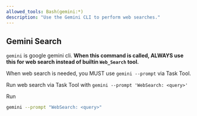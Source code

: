 ```yaml
---
allowed_tools: Bash(gemini:*)
description: "Use the Gemini CLI to perform web searches."
---
```


## Gemini Search

`gemini` is google gemini cli. **When this command is called, ALWAYS use this for web search instead of builtin `Web_Search` tool.**

When web search is needed, you MUST use `gemini --prompt` via Task Tool.

Run web search via Task Tool with `gemini --prompt 'WebSearch: <query>'`

Run

```bash
gemini --prompt "WebSearch: <query>"
```
